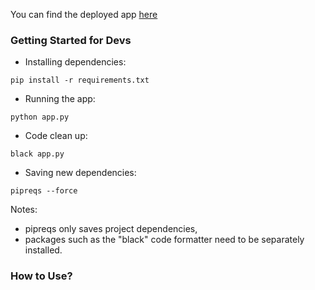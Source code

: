 You can find the deployed app [here](https://linear-regression-viz.herokuapp.com/)

### Getting Started for Devs
* Installing dependencies:
```
pip install -r requirements.txt
```

* Running the app:
```
python app.py
```

* Code clean up:
```
black app.py
```

* Saving new dependencies:
```
pipreqs --force
```
Notes: 
* pipreqs only saves project dependencies,  
* packages such as the "black" code formatter need to be separately installed.

### How to Use?